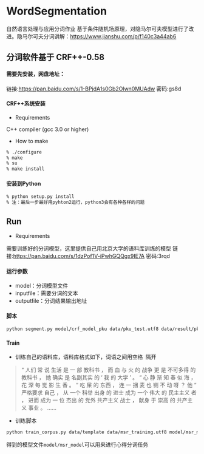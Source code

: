 # WordSegmentation
自然语言处理与应用分词作业 基于条件随机场原理，对隐马尔可夫模型进行了改进。隐马尔可夫分词讲解：https://www.jianshu.com/p/f140c3a44ab6


## 分词软件基于 CRF++-0.58
#### 需要先安装，网盘地址：
链接:https://pan.baidu.com/s/1-BPjdA1s0Gb2Olwn0MUAdw  密码:gs8d
#### CRF++系统安装
- Requirements

C++ compiler (gcc 3.0 or higher)
- How to make
```bash
% ./configure 
% make
% su
% make install
```
#### 安装到Python
```bash
% python setup.py install
% 注：最后一步最好用pyhton2运行，python3会有各种各样的问题
```

## Run
- Requirements

需要训练好的分词模型，这里提供自己用北京大学的语料库训练的模型
链接:https://pan.baidu.com/s/1dzPof1V-iPwhGQQgx9IE7A  密码:3rqd

#### 运行参数  
- model：分词模型文件 
- inputfile：需要分词的文本 
- outputfile：分词结果输出地址

#### 脚本
```bash
python segment.py model/crf_model_pku data/pku_test.utf8 data/result/pku_test_result.utf8
```

#### Train
- 训练自己的语料库，语料库格式如下，词语之间用空格` `隔开
> “  人们  常  说  生活  是  一  部  教科书  ，  而  血  与  火  的  战争  更  是  不可多得  的  教科书  ，  她  确实  是  名副其实  的  ‘  我  的  大学  ’  。
“  心  静  渐  知  春  似  海  ，  花  深  每  觉  影  生  香  。
“  吃  屎  的  东西  ，  连  一  捆  麦  也  铡  不  动  呀  ？
他  “  严格要求  自己  ，  从  一个  科举  出身  的  进士  成为  一个  伟大  的  民主主义  者  ，  进而  成为  一  位  杰出  的  党外  共产主义  战士  ，  献身  于  崇高  的  共产主义  事业  。
......

- 训练脚本
```bash
python train_corpus.py data/template data/msr_training.utf8 model/msr_model
```
得到的模型文件`model/msr_model`可以用来进行心得分词任务